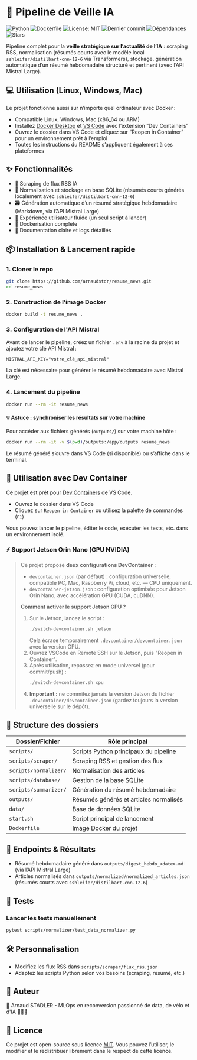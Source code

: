 # 🤖 Pipeline de Veille IA

![Python](https://img.shields.io/badge/python-3.10%2B-blue.svg)
![Dockerfile](https://img.shields.io/badge/Dockerfile-available-blue?logo=docker)
![License: MIT](https://img.shields.io/badge/License-MIT-yellow.svg)
![Dernier commit](https://img.shields.io/github/last-commit/arnaudstdr/resume_news)
![Dépendances](https://img.shields.io/librariesio/release/pypi/requests)
![Stars](https://img.shields.io/github/stars/arnaudstdr/resume_news?style=social)

Pipeline complet pour la **veille stratégique sur l’actualité de l’IA** : scraping RSS, normalisation (résumés courts avec le modèle local `sshleifer/distilbart-cnn-12-6` via Transformers), stockage, génération automatique d’un résumé hebdomadaire structuré et pertinent (avec l’API Mistral Large).


## 💻 Utilisation (Linux, Windows, Mac)

Le projet fonctionne aussi sur n’importe quel ordinateur avec Docker :
- Compatible Linux, Windows, Mac (x86_64 ou ARM)
- Installez [Docker Desktop](https://www.docker.com/products/docker-desktop/) et [VS Code](https://code.visualstudio.com/) avec l’extension “Dev Containers”
- Ouvrez le dossier dans VS Code et cliquez sur “Reopen in Container” pour un environnement prêt à l’emploi
- Toutes les instructions du README s’appliquent également à ces plateformes

## ✨ Fonctionnalités
- 🔎 Scraping de flux RSS IA
- 🧹 Normalisation et stockage en base SQLite (résumés courts générés localement avec `sshleifer/distilbart-cnn-12-6`)
- 🗃️ Génération automatique d’un résumé stratégique hebdomadaire (Markdown, via l’API Mistral Large)
- 🚀 Expérience utilisateur fluide (un seul script à lancer)
- 🐳 Dockerisation complète
- 📜 Documentation claire et logs détaillés

## 📦 Installation & Lancement rapide

### 1. Cloner le repo
```bash
git clone https://github.com/arnaudstdr/resume_news.git
cd resume_news
```

### 2. Construction de l’image Docker
```bash
docker build -t resume_news .
```

### 3. Configuration de l'API Mistral

Avant de lancer le pipeline, créez un fichier `.env` à la racine du projet et ajoutez votre clé API Mistral :

```env
MISTRAL_API_KEY="votre_clé_api_mistral"
```

La clé est nécessaire pour générer le résumé hebdomadaire avec Mistral Large.

### 4. Lancement du pipeline
```bash
docker run --rm -it resume_news
```

#### 💡 Astuce : synchroniser les résultats sur votre machine
Pour accéder aux fichiers générés (`outputs/`) sur votre machine hôte :
```bash
docker run --rm -it -v $(pwd)/outputs:/app/outputs resume_news
```

Le résumé généré s’ouvre dans VS Code (si disponible) ou s’affiche dans le terminal.


## 🐳 Utilisation avec Dev Container

Ce projet est prêt pour [Dev Containers](https://containers.dev/) de VS Code.
- Ouvrez le dossier dans VS Code
- Cliquez sur `Reopen in Container` ou utilisez la palette de commandes (`F1`)


Vous pouvez lancer le pipeline, éditer le code, exécuter les tests, etc. dans un environnement isolé.

### ⚡ Support Jetson Orin Nano (GPU NVIDIA)

> Ce projet propose **deux configurations DevContainer** :
> 
> - `devcontainer.json` (par défaut) : configuration universelle, compatible PC, Mac, Raspberry Pi, cloud, etc. — CPU uniquement.
> - `devcontainer-jetson.json` : configuration optimisée pour Jetson Orin Nano, avec accélération GPU (CUDA, cuDNN).
>
> **Comment activer le support Jetson GPU ?**
>
> 1. Sur le Jetson, lancez le script :
>     ```bash
>     ./switch-devcontainer.sh jetson
>     ```
>     Cela écrase temporairement `.devcontainer/devcontainer.json` avec la version GPU.
> 2. Ouvrez VSCode en Remote SSH sur le Jetson, puis "Reopen in Container".
> 3. Après utilisation, repassez en mode universel (pour commit/push) :
>     ```bash
>     ./switch-devcontainer.sh cpu
>     ```
> 4. **Important :** ne commitez jamais la version Jetson du fichier `.devcontainer/devcontainer.json` (gardez toujours la version universelle sur le dépôt).


## 🔌 Structure des dossiers
| Dossier/Fichier         | Rôle principal                                 |
|------------------------|------------------------------------------------|
| `scripts/`             | Scripts Python principaux du pipeline          |
| `scripts/scraper/`     | Scraping RSS et gestion des flux              |
| `scripts/normalizer/`  | Normalisation des articles                    |
| `scripts/database/`    | Gestion de la base SQLite                     |
| `scripts/summarizer/`  | Génération du résumé hebdomadaire             |
| `outputs/`             | Résumés générés et articles normalisés        |
| `data/`                | Base de données SQLite                        |
| `start.sh`             | Script principal de lancement                 |
| `Dockerfile`           | Image Docker du projet                        |

## 🔌 Endpoints & Résultats
- Résumé hebdomadaire généré dans `outputs/digest_hebdo_<date>.md` (via l’API Mistral Large)
- Articles normalisés dans `outputs/normalized/normalized_articles.json` (résumés courts avec `sshleifer/distilbart-cnn-12-6`)

## 🧪 Tests

### Lancer les tests manuellement
```bash
pytest scripts/normalizer/test_data_normalizer.py
```

## 🛠️ Personnalisation
- Modifiez les flux RSS dans `scripts/scraper/flux_rss.json`
- Adaptez les scripts Python selon vos besoins (scraping, résumé, etc.)

## 🧠 Auteur
👤 Arnaud STADLER - MLOps en reconversion passionné de data, de vélo et d'IA 🚴‍♂️🧠

## 📄 Licence
Ce projet est open-source sous licence [MIT](LICENSE). Vous pouvez l’utiliser, le modifier et le redistribuer librement dans le respect de cette licence.
